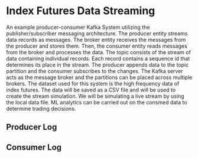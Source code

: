 # Index Futures Data Streaming

An example producer-consumer Kafka System utilizing the publisher/subscriber messaging architecture. The producer entity streams data records as messages. The broker entity receives the messages from the producer and stores them. Then, the consumer entity reads messages from the broker and processes the data. The topic consists of the stream of data containing individual records. Each record contains a sequence id that determines its place in the stream. The producer appends data to the topic partition and the consumer subscribes to the changes. The Kafka server acts as the message broker and the partitions can be placed across multiple brokers. The dataset used for this system is the high frequency data of index futures. The data will be saved as a CSV file and will be used to create the stream simulation. We will be simulating a live stream by using the local data file. ML analytics can be carried out on the consmed data to determine trading decisions.

## Producer Log

## Consumer Log
